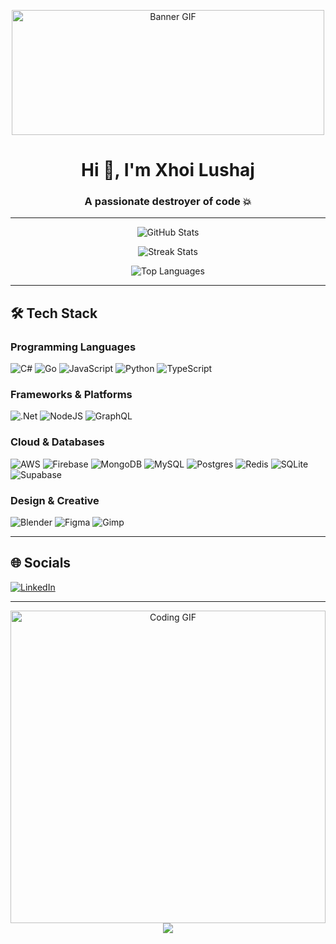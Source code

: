 <p align="center">
  <img alt="Banner GIF" width="500" src="https://media1.tenor.com/m/2fXbn6Xtt0UAAAAd/software-software-development.gif" width="100%" style="object-fit: fill; height:200px;"/>
</p>

<h1 align="center">Hi 👋, I'm Xhoi Lushaj</h1>
<h3 align="center">A passionate destroyer of code 💥</h3>

---

<div align="center">
  
  ![GitHub Stats](https://github-readme-stats.vercel.app/api?username=H0IX&theme=shadow_red&hide_border=false&include_all_commits=true&count_private=false&show_icons=true)
  
  ![Streak Stats](https://nirzak-streak-stats.vercel.app/?user=H0IX&theme=shadow_red&hide_border=false)
  
  ![Top Languages](https://github-readme-stats.vercel.app/api/top-langs/?username=H0IX&theme=shadow_red&hide_border=false&include_all_commits=true&count_private=false&layout=compact)
  
</div>

---

## 🛠️ Tech Stack

### Programming Languages
![C#](https://img.shields.io/badge/c%23-%23239120.svg?style=for-the-badge&logo=csharp&logoColor=white)
![Go](https://img.shields.io/badge/go-%2300ADD8.svg?style=for-the-badge&logo=go&logoColor=white)
![JavaScript](https://img.shields.io/badge/javascript-%23323330.svg?style=for-the-badge&logo=javascript&logoColor=%23F7DF1E)
![Python](https://img.shields.io/badge/python-3670A0?style=for-the-badge&logo=python&logoColor=ffdd54)
![TypeScript](https://img.shields.io/badge/typescript-%23007ACC.svg?style=for-the-badge&logo=typescript&logoColor=white)

### Frameworks & Platforms
![.Net](https://img.shields.io/badge/.NET-5C2D91?style=for-the-badge&logo=.net&logoColor=white)
![NodeJS](https://img.shields.io/badge/node.js-6DA55F?style=for-the-badge&logo=node.js&logoColor=white)
![GraphQL](https://img.shields.io/badge/-GraphQL-E10098?style=for-the-badge&logo=graphql&logoColor=white)

### Cloud & Databases
![AWS](https://img.shields.io/badge/AWS-%23FF9900.svg?style=for-the-badge&logo=amazon-aws&logoColor=white)
![Firebase](https://img.shields.io/badge/firebase-%23039BE5.svg?style=for-the-badge&logo=firebase)
![MongoDB](https://img.shields.io/badge/MongoDB-%234ea94b.svg?style=for-the-badge&logo=mongodb&logoColor=white)
![MySQL](https://img.shields.io/badge/mysql-4479A1.svg?style=for-the-badge&logo=mysql&logoColor=white)
![Postgres](https://img.shields.io/badge/postgres-%23316192.svg?style=for-the-badge&logo=postgresql&logoColor=white)
![Redis](https://img.shields.io/badge/redis-%23DD0031.svg?style=for-the-badge&logo=redis&logoColor=white)
![SQLite](https://img.shields.io/badge/sqlite-%2307405e.svg?style=for-the-badge&logo=sqlite&logoColor=white)
![Supabase](https://img.shields.io/badge/Supabase-3ECF8E?style=for-the-badge&logo=supabase&logoColor=white)

### Design & Creative
![Blender](https://img.shields.io/badge/blender-%23F5792A.svg?style=for-the-badge&logo=blender&logoColor=white)
![Figma](https://img.shields.io/badge/figma-%23F24E1E.svg?style=for-the-badge&logo=figma&logoColor=white)
![Gimp](https://img.shields.io/badge/Gimp-657D8B?style=for-the-badge&logo=gimp&logoColor=FFFFFF)

---

## 🌐 Socials
[![LinkedIn](https://img.shields.io/badge/LinkedIn-%230077B5.svg?logo=linkedin&logoColor=white)](https://www.linkedin.com/in/xhoi-lushaj-5754a5226/)

---

<div align="center">
  <img src="https://media1.tenor.com/m/dDmtkOZqqUkAAAAC/vintage-computer.gif" alt="Coding GIF" width="100%" style="object-fit: fill; height:500px;/>
  
  [![](https://visitcount.itsvg.in/api?id=H0IX&icon=2&color=4)](https://visitcount.itsvg.in)
</div>
